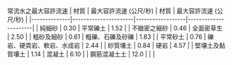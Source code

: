 常流水之最大容許流速
| 材質         | 最大容許流速 (公尺/秒) | 材質             | 最大容許流速 (公尺/秒) |
|--------------|----------------------|------------------|----------------------|
| 純細砂       | 0.30            | 平常礫土         | 1.52            |
| 不緻密之細砂 | 0.46            | 全面密草生       | 2.50            |
| 粗砂及細砂   | 0.61            | 粗礫、石礫及砂礫 | 1.83            |
| 平常砂土     | 0.76            | 礫岩、硬頁岩、軟岩、水成岩 | 2.44            |
| 砂質壤土     | 0.84            | 硬岩             | 4.57            |
| 堅壤土及黏質壤土 | 1.14            | 混凝土           | 6.10            |
| 鋼筋混凝土土 | 12.0           |            |             |